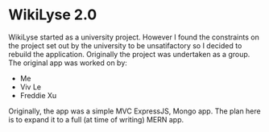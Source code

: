 # WikiLyse 2.0
WikiLyse started as a university project. However I found the
constraints on the project set out by the university to be unsatifactory
so I decided to rebuild the application.
Originally the project was undertaken as a group. The original app was worked on by:
* Me
* Viv Le
* Freddie Xu


Originally, the app was a simple MVC ExpressJS, Mongo app. The plan here is to expand
it to a full (at time of writing) MERN app.
